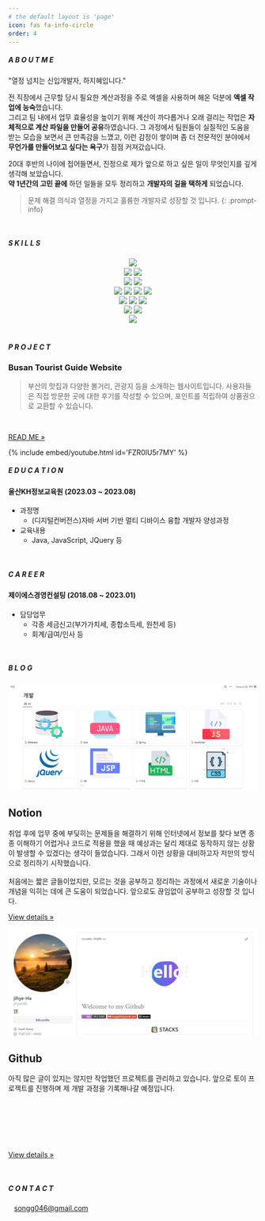 ```yaml
---
# the default layout is 'page'
icon: fas fa-info-circle
order: 4
---
```


<!--ABOUT ME-->
##### A B O U T   M E

<p class="iceJaram-Rg">"열정 넘치는 신입개발자, 하지혜입니다."</p>

전 직장에서 근무할 당시 필요한 계산과정을 주로 엑셀을 사용하며 해온 덕분에 **엑셀 작업에 능숙**했습니다.    
그리고 팀 내에서 업무 효율성을 높이기 위해 계산이 까다롭거나 오래 걸리는 작업은 **자체적으로 계산 파일을 만들어 공유**하였습니다. 그 과정에서 팀원들이 실질적인 도움을 받는 모습을 보면서 큰 만족감을 느꼈고, 이런 감정이 쌓이며 좀 더 전문적인 분야에서 **무언가를 만들어보고 싶다는 욕구**가 점점 커져갔습니다.

20대 후반의 나이에 접어들면서, 진정으로 제가 앞으로 하고 싶은 일이 무엇인지를 깊게 생각해 보았습니다.   
**약 1년간의 고민 끝에** 하던 일들을 모두 정리하고 **개발자의 길을 택하게** 되었습니다.

> 문제 해결 의식과 열정을 가지고 훌륭한 개발자로 성장할 것 입니다.
{: .prompt-info}
<br>


<!--SKILLS-->
##### S K I L L S
<div align=center> 
  <img src="https://img.shields.io/badge/java-007396?style=for-the-badge&logo=java&logoColor=white"> 
  <br>
   
  <img src="https://img.shields.io/badge/spring-6DB33F?style=for-the-badge&logo=spring&logoColor=white"> 
  <img src="https://img.shields.io/badge/Eclipseide-2C2255?style=for-the-badge&logo=Eclipseide&logoColor=2C2255&color=FFBB00">    
  <br>
  
  <img src="https://img.shields.io/badge/bootstrap-7952B3?style=for-the-badge&logo=bootstrap&logoColor=white">
  <img src="https://img.shields.io/badge/fontawesome-339AF0?style=for-the-badge&logo=fontawesome&logoColor=white">
  <br>
  <img src="https://img.shields.io/badge/html5-E34F26?style=for-the-badge&logo=html5&logoColor=white"> 
  <img src="https://img.shields.io/badge/css-1572B6?style=for-the-badge&logo=css3&logoColor=white"> 
  <img src="https://img.shields.io/badge/javascript-F7DF1E?style=for-the-badge&logo=javascript&logoColor=black"> 
  <img src="https://img.shields.io/badge/jquery-0769AD?style=for-the-badge&logo=jquery&logoColor=white">
  <br>
  
  <img src="https://img.shields.io/badge/github-181717?style=for-the-badge&logo=github&logoColor=white">
  <img src="https://img.shields.io/badge/git-F05032?style=for-the-badge&logo=git&logoColor=white">
  <img src="https://img.shields.io/badge/apache tomcat-F8DC75?style=for-the-badge&logo=apachetomcat&logoColor=white">
  <br>

  <img src="https://img.shields.io/badge/oracle-F80000?style=for-the-badge&logo=oracle&logoColor=white">
  <img src="https://img.shields.io/badge/Android-34A853?style=for-the-badge&logo=Android&logoColor=white">
  <br>  
  <img src="https://img.shields.io/badge/notion-000000?style=for-the-badge&logo=Notion&logoColor=white">
  <br>
</div>
<br>


<!--PROJECT-->
##### P R O J E C T

### Busan Tourist Guide Website
> 부산의 맛집과 다양한 볼거리, 관광지 등을 소개하는 웹사이트입니다. 사용자들은 직접
> 방문한 곳에 대한 후기를 작성할 수 있으며, 포인트를 적립하여 상품권으로 교환할 수 있습니다.

<br>

<p>
  <a class="btn" href="https://github.com/jihye046/teampro">READ ME »</a>
</p>  
{% include embed/youtube.html id='FZR0IU5r7MY' %}
<br>


<!--EDUCATION-->
##### E D U C A T I O N

#### **울산KH정보교육원 (2023.03 ~ 2023.08)**
- 과정명
  - (디지털컨버전스)자바 서버 기반 멀티 디바이스 융합 개발자 양성과정
- 교육내용
  - Java, JavaScript, JQuery 등

<br>


<!--CAREER-->
##### C A R E E R
#### **제이에스경영컨설팅 (2018.08 ~ 2023.01)**
- 담당업무
  - 각종 세금신고(부가가치세, 종합소득세, 원천세 등)
  - 회계/급여/인사 등

<br>


<!--BLOG-->
##### B L O G

<div class="container-fluid">
	<div class="row">
		<div class="col-md-6">
      <a href="https://wisdomdev.notion.site/a206cbe8d1b84744a7d86d2b5d735031?v=135c6a8d75444d09a386cbe0dd564566&pvs=4">
			  <img alt="Notion" src="/assets/img/Notion.png" />
      </a>
			<h2>Notion</h2>
			<p style="font-size: 14px;">
				취업 후에 업무 중에 부딪히는 문제들을 해결하기 위해 인터넷에서 정보를 찾다 보면 종종 이해하기 어렵거나 코드로 적용을 했을 때 예상과는 달리 제대로 동작하지 않는 상황이 발생할 수 있겠다는 생각이 들었습니다. 그래서 이런 상황을 대비하고자 저만의 방식으로 정리하기 시작했습니다.
        <br><br>
        처음에는 짧은 글들이었지만, 모르는 것을 공부하고 정리하는 과정에서 새로운 기술이나 개념을 익히는 데에 큰 도움이 되었습니다. 앞으로도 끊임없이 공부하고 성장할 것 입니다.
      </p>
			<p>
				<a class="btn" href="https://wisdomdev.notion.site/a206cbe8d1b84744a7d86d2b5d735031?v=135c6a8d75444d09a386cbe0dd564566&pvs=4">
          View details »
        </a>
			</p>
		</div>
		<div class="col-md-6">
      <a href="https://github.com/jihye046">
			  <img alt="Github" src="/assets/img/Github.png" />
      </a>
			<h2>
				Github
			</h2>
			<p style="font-size: 14px;">
        아직 많은 글이 있지는 않지만 작업했던 프로젝트를 관리하고 있습니다. 앞으로 토이 프로젝트를 진행하며 제 개발 과정을 기록해나갈 예정입니다.
        <br><br><br><br><br><br><br>
			</p>
			<p>
				<a class="btn" href="https://github.com/jihye046">
          View details »
        </a>
			</p>
		</div>
	</div>
</div>
<br>


<!--CONTACT-->
##### C O N T A C T

<i class="fa-solid fa-envelope" style="color: #706666;"></i>&nbsp;&nbsp; songg046@gmail.com
<br>


